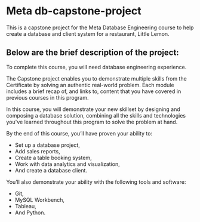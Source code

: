 # Meta db-capstone-project
This is a capstone project for the Meta Database Engineering course to help create a database and client system for a restaurant, Little Lemon.


**Below are the brief description of the project:**
---
To complete this course, you will need database engineering experience.  

The Capstone project enables you to demonstrate multiple skills from the Certificate by solving an authentic real-world problem. Each module includes a brief recap of, and links to, content that you have covered in previous courses in this program. 

In this course, you will demonstrate your new skillset by designing and composing a database solution, combining all the skills and technologies you've learned throughout this program to solve the problem at hand. 


By the end of this course, you’ll have proven your ability to:
- Set up a database project,
- Add sales reports,
- Create a table booking system,
- Work with data analytics and visualization,
- And create a database client.

You’ll also demonstrate your ability with the following tools and software:
- Git,
- MySQL Workbench,
- Tableau,
- And Python.
